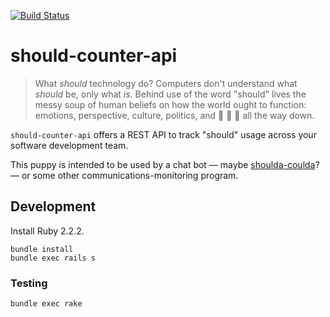 [![Build Status](https://travis-ci.org/mdb/should-counter-api.svg?branch=master)](https://travis-ci.org/mdb/should-counter-api)

# should-counter-api

> What _should_ technology do? Computers don't understand what _should_ be,
> only what _is_. Behind use of the word "should" lives the messy soup of human
> beliefs on how the world ought to function: emotions, perspective, culture,
> politics, and :turtle: :turtle: :turtle: all the way down.

`should-counter-api` offers a REST API to track "should" usage across your
software development team.

This puppy is intended to be used by a chat bot &mdash; maybe
[shoulda-coulda](http://github.com/mdb/shoulda-coulda)? &mdash; or some other
communications-monitoring program.

## Development

Install Ruby 2.2.2.

```
bundle install
bundle exec rails s
```

### Testing

```
bundle exec rake
```
